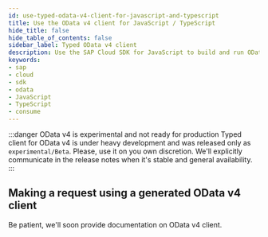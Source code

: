 ```yaml
---
id: use-typed-odata-v4-client-for-javascript-and-typescript
title: Use the OData v4 client for JavaScript / TypeScript
hide_title: false
hide_table_of_contents: false
sidebar_label: Typed OData v4 client
description: Use the SAP Cloud SDK for JavaScript to build and run OData v4 requests in a typesafe way.
keywords:
- sap
- cloud
- sdk
- odata
- JavaScript
- TypeScript
- consume
---
```


:::danger OData v4 is experimental and not ready for production
Typed client for OData v4 is under heavy development and was released only as `experimental/Beta`. Please, use it on you own discretion. We'll explicitly communicate in the release notes when it's stable and general availability.
:::

## Making a request using a generated OData v4 client

Be patient, we'll soon provide documentation on OData v4 client.

